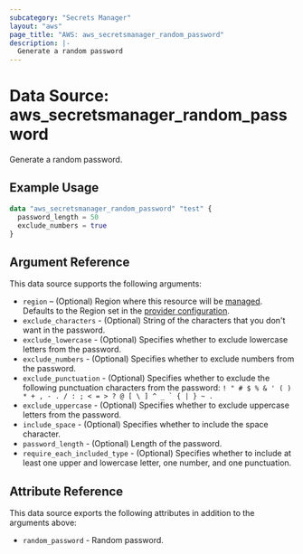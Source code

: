 ```yaml
---
subcategory: "Secrets Manager"
layout: "aws"
page_title: "AWS: aws_secretsmanager_random_password"
description: |-
  Generate a random password
---
```


# Data Source: aws_secretsmanager_random_password

Generate a random password.

## Example Usage

```terraform
data "aws_secretsmanager_random_password" "test" {
  password_length = 50
  exclude_numbers = true
}
```

## Argument Reference

This data source supports the following arguments:

* `region` – (Optional) Region where this resource will be [managed](https://docs.aws.amazon.com/general/latest/gr/rande.html#regional-endpoints). Defaults to the Region set in the [provider configuration](https://registry.terraform.io/providers/hashicorp/aws/latest/docs#aws-configuration-reference).
* `exclude_characters` - (Optional) String of the characters that you don't want in the password.
* `exclude_lowercase` - (Optional) Specifies whether to exclude lowercase letters from the password.
* `exclude_numbers` - (Optional) Specifies whether to exclude numbers from the password.
* `exclude_punctuation` - (Optional) Specifies whether to exclude the following punctuation characters from the password: ``! " # $ % & ' ( ) * + , - . / : ; < = > ? @ [ \ ] ^ _ ` { | } ~ .``
* `exclude_uppercase` - (Optional) Specifies whether to exclude uppercase letters from the password.
* `include_space` - (Optional) Specifies whether to include the space character.
* `password_length` - (Optional) Length of the password.
* `require_each_included_type` - (Optional) Specifies whether to include at least one upper and lowercase letter, one number, and one punctuation.

## Attribute Reference

This data source exports the following attributes in addition to the arguments above:

* `random_password` - Random password.
